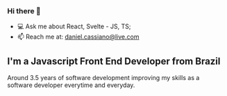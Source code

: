 ### Hi there 👋

- 💻 Ask me about React, Svelte - JS, TS;
- 📫 Reach me at: daniel.cassiano@live.com

## I'm a Javascript Front End Developer from Brazil

Around 3.5 years of software development improving my skills as a software developer everytime and everyday.
